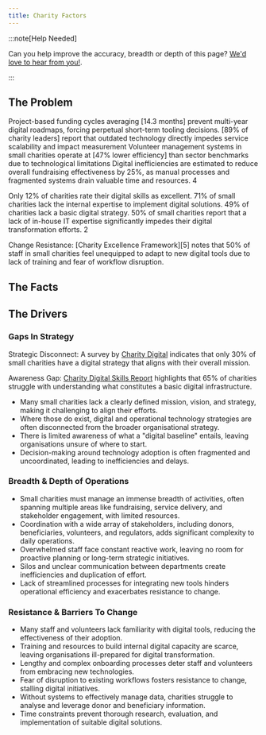 ```yaml
---
title: Charity Factors
---
```


:::note[Help Needed]

Can you help improve the accuracy, breadth or depth of this page? [We'd love to hear from you!](../../overview/help).

:::

## The Problem
Project-based funding cycles averaging [14.3 months] prevent multi-year digital roadmaps, forcing perpetual short-term tooling decisions.
[89% of charity leaders] report that outdated technology directly impedes service scalability and impact measurement
Volunteer management systems in small charities operate at [47% lower efficiency] than sector benchmarks due to technological limitations
Digital inefficiencies are estimated to reduce overall fundraising effectiveness by 25%, as manual processes and fragmented systems drain valuable time and resources. 4

Only 12% of charities rate their digital skills as excellent.
71% of small charities lack the internal expertise to implement digital solutions.
49% of charities lack a basic digital strategy.
50% of small charities report that a lack of in-house IT expertise significantly impedes their digital transformation efforts. 2

Change Resistance: [Charity Excellence Framework][5] notes that 50% of staff in small charities feel unequipped to adapt to new digital tools due to lack of training and fear of workflow disruption.

## The Facts

## The Drivers

### Gaps In Strategy
Strategic Disconnect: A survey by [Charity Digital](https://x.com/i/grok?text=Charity%20Digital) indicates that only 30% of small charities have a digital strategy that aligns with their overall mission.

Awareness Gap: [Charity Digital Skills Report](https://x.com/i/grok?text=Charity%20Digital%20Skills%20Report) highlights that 65% of charities struggle with understanding what constitutes a basic digital infrastructure.

* Many small charities lack a clearly defined mission, vision, and strategy, making it challenging to align their efforts.
* Where those do exist, digital and operational technology strategies are often disconnected from the broader organisational strategy.
* There is limited awareness of what a "digital baseline" entails, leaving organisations unsure of where to start.
* Decision-making around technology adoption is often fragmented and uncoordinated, leading to inefficiencies and delays.

### Breadth & Depth of Operations

* Small charities must manage an immense breadth of activities, often spanning multiple areas like fundraising, service delivery, and stakeholder engagement, with limited resources.
* Coordination with a wide array of stakeholders, including donors, beneficiaries, volunteers, and regulators, adds significant complexity to daily operations.
* Overwhelmed staff face constant reactive work, leaving no room for proactive planning or long-term strategic initiatives.
* Silos and unclear communication between departments create inefficiencies and duplication of effort.
* Lack of streamlined processes for integrating new tools hinders operational efficiency and exacerbates resistance to change.

### Resistance & Barriers To Change
* Many staff and volunteers lack familiarity with digital tools, reducing the effectiveness of their adoption.
* Training and resources to build internal digital capacity are scarce, leaving organisations ill-prepared for digital transformation.
* Lengthy and complex onboarding processes deter staff and volunteers from embracing new technologies.
* Fear of disruption to existing workflows fosters resistance to change, stalling digital initiatives.
* Without systems to effectively manage data, charities struggle to analyse and leverage donor and beneficiary information.
* Time constraints prevent thorough research, evaluation, and implementation of suitable digital solutions.